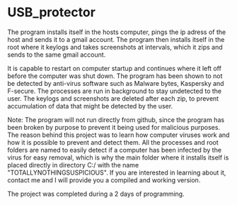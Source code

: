 # USB_protector

The program installs itself in the hosts computer, pings the ip adress of the host and sends it to a gmail account. The program then installs itself in the root where it keylogs and takes screenshots at intervals, which it zips and sends to the same gmail account. 

It is capable to restart on computer startup and continues where it left off before the computer was shut down. The program has been shown to not be detected by anti-virus software such as Malware bytes, Kaspersky and F-secure. The processes are run in background to stay undetected to the user. The keylogs and screenshots are deleted after each zip, to prevent accumulation of data that might be detected by the user.

Note: The program will not run directly from github, since the program has been broken by purpose to prevent it being used for malicious purposes. The reason behind this project was to learn how computer viruses work and how it is possible to prevent and detect them. All the processes and root folders are named to easily detect if a computer has been infected by the virus for easy removal, which is why the main folder where it installs itself is placed directly in directory C:/ with the name "TOTALLYNOTHINGSUSPICIOUS". If you are interested in learning about it, contact me and I will provide you a compiled and working version.


The project was completed during a 2 days of programming.
